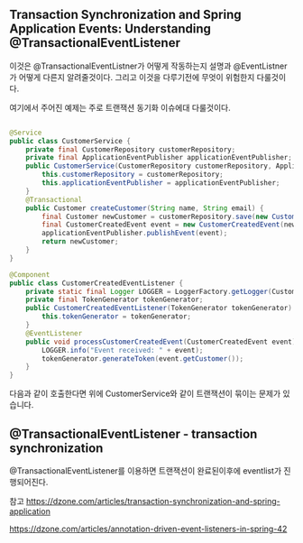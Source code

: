 ## Transaction Synchronization and Spring Application Events: Understanding @TransactionalEventListener


이것은  @TransactionalEventListner가 어떻게 작동하는지 설명과 @EventListner가 어떻게 다른지 알려줄것이다. 그리고 이것을 다루기전에 무엇이 위험한지 다룰것이다.

여기에서 주어진 예제는 주로 트랜잭션 동기화 이슈에대 다룰것이다. 


```java

@Service
public class CustomerService {
    private final CustomerRepository customerRepository;
    private final ApplicationEventPublisher applicationEventPublisher;
    public CustomerService(CustomerRepository customerRepository, ApplicationEventPublisher applicationEventPublisher) {
        this.customerRepository = customerRepository;
        this.applicationEventPublisher = applicationEventPublisher;
    }
    @Transactional
    public Customer createCustomer(String name, String email) {
        final Customer newCustomer = customerRepository.save(new Customer(name, email));
        final CustomerCreatedEvent event = new CustomerCreatedEvent(newCustomer);
        applicationEventPublisher.publishEvent(event);
        return newCustomer;
    }
}

```

```java
@Component
public class CustomerCreatedEventListener {
    private static final Logger LOGGER = LoggerFactory.getLogger(CustomerCreatedEventListener.class);
    private final TokenGenerator tokenGenerator;
    public CustomerCreatedEventListener(TokenGenerator tokenGenerator) {
        this.tokenGenerator = tokenGenerator;
    }
    @EventListener
    public void processCustomerCreatedEvent(CustomerCreatedEvent event) {
        LOGGER.info("Event received: " + event);
        tokenGenerator.generateToken(event.getCustomer());
    }
}
```

다음과 같이 호출한다면 위에 CustomerService와 같이 트랜잭션이 묶이는 문제가 있습니다.


## @TransactionalEventListener - transaction synchronization

@TransactionalEventListener를 이용하면 트랜잭션이 완료된이후에 eventlist가 진행되어진다. 


참고
https://dzone.com/articles/transaction-synchronization-and-spring-application


https://dzone.com/articles/annotation-driven-event-listeners-in-spring-42
